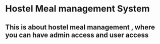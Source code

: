 # Hostel Meal management System 
## This is about hostel meal management , where you can have admin access and user access
